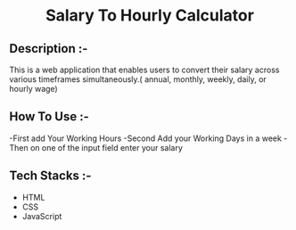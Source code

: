 # <p align="center">Salary To Hourly Calculator</p>

## Description :-

This is a web application that enables users to convert their salary across various timeframes simultaneously.( annual, monthly, weekly, daily, or hourly wage)

## How To Use :-

-First add Your Working Hours
-Second Add your Working Days in a week
-Then on one of the input field enter your salary

## Tech Stacks :-

- HTML
- CSS
- JavaScript
